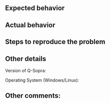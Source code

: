 ## Expected behavior



## Actual behavior



## Steps to reproduce the problem



## Other details
Version of Q-Sopra:

Operating System (Windows/Linux): 

## Other comments:



